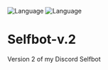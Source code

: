 ![Language](https://img.shields.io/badge/lang-coffeescript-blue.svg?style=flat-square)
![Language](https://img.shields.io/badge/license-MIT-brightgreen.svg?style=flat-square)

# Selfbot-v.2
Version 2 of my Discord Selfbot 
